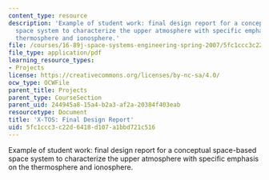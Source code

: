 ```yaml
---
content_type: resource
description: 'Example of student work: final design report for a conceptual space-based
  space system to characterize the upper atmosphere with specific emphasis on the
  thermosphere and ionosphere.'
file: /courses/16-89j-space-systems-engineering-spring-2007/5fc1ccc3c22d6418d107a1bbd721c516_report_02.pdf
file_type: application/pdf
learning_resource_types:
- Projects
license: https://creativecommons.org/licenses/by-nc-sa/4.0/
ocw_type: OCWFile
parent_title: Projects
parent_type: CourseSection
parent_uid: 244945a8-15a4-b2a3-af2a-20384f403eab
resourcetype: Document
title: 'X-TOS: Final Design Report'
uid: 5fc1ccc3-c22d-6418-d107-a1bbd721c516
---
```

Example of student work: final design report for a conceptual space-based space system to characterize the upper atmosphere with specific emphasis on the thermosphere and ionosphere.